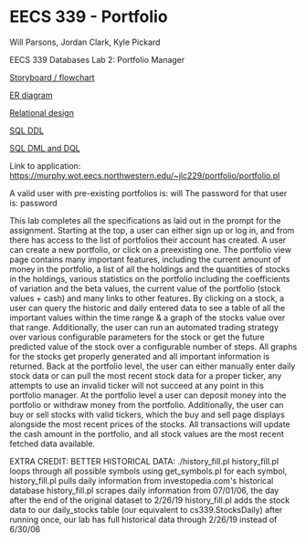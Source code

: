 # EECS 339 - Portfolio

Will Parsons, Jordan Clark, Kyle Pickard

EECS 339 Databases Lab 2: Portfolio Manager

[Storyboard / flowchart](FlowchartPortfolio.pdf) 

[ER diagram](ER.pdf)

[Relational design](Relational%20Diagram%20&%20All%20SQL%20Queries.pdf)

[SQL DDL](SQL%20DDL.pdf)

[SQL DML and DQL](SQL%20DML.pdf)

Link to application: https://murphy.wot.eecs.northwestern.edu/~jlc229/portfolio/portfolio.pl

A valid user with pre-existing portfolios is: will
The password for that user is: password

This lab completes all the specifications as laid out in the prompt for the assignment. Starting at the top, a user can either sign up or log in, and from there has access to the list of portfolios their account has created. A user can create a new portfolio, or click on a preexisting one. The portfolio view page contains many important features, including the current amount of money in the portfolio, a list of all the holdings and the quantities of stocks in the holdings, various statistics on the portfolio including the coefficients of variation and the beta values, the current value of the portfolio (stock values + cash) and many links to other features. By clicking on a stock, a user can query the historic and daily entered data to see a table of all the important values within the time range & a graph of the stocks value over that range. Additionally, the user can run an automated trading strategy over various configurable parameters for the stock or get the future predicted value of the stock over a configurable number of steps. All graphs for the stocks get properly generated and all important information is returned. Back at the portfolio level, the user can either manually enter daily stock data or can pull the most recent stock data for a proper ticker, any attempts to use an invalid ticker will not succeed at any point in this portfolio manager. At the portfolio level a user can deposit money into the portfolio or withdraw money from the portfolio. Additionally, the user can buy or sell stocks with valid tickers, which the buy and sell page displays alongside the most recent prices of the stocks. All transactions will update the cash amount in the portfolio, and all stock values are the most recent fetched data available.


EXTRA CREDIT:
BETTER HISTORICAL DATA:
./history_fill.pl
        history_fill.pl loops through all possible symbols using get_symbols.pl
        for each symbol, history_fill.pl pulls daily information from investopedia.com's historical database
        history_fill.pl scrapes daily information from 07/01/06, the day after the end of the original dataset to 2/26/19
        history_fill.pl adds the stock data to our daily_stocks table (our equivalent to cs339.StocksDaily)
        after running once, our lab has full historical data through 2/26/19 instead of 6/30/06
